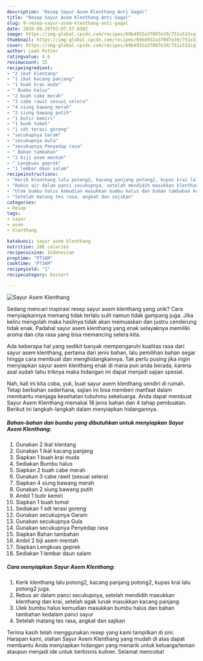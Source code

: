 ```yaml
---
description: "Resep Sayur Asem Klenthang Anti Gagal"
title: "Resep Sayur Asem Klenthang Anti Gagal"
slug: 9-resep-sayur-asem-klenthang-anti-gagal
date: 2020-08-20T03:07:57.838Z
image: https://img-global.cpcdn.com/recipes/69b4932a37097e39/751x532cq70/sayur-asem-klenthang-foto-resep-utama.jpg
thumbnail: https://img-global.cpcdn.com/recipes/69b4932a37097e39/751x532cq70/sayur-asem-klenthang-foto-resep-utama.jpg
cover: https://img-global.cpcdn.com/recipes/69b4932a37097e39/751x532cq70/sayur-asem-klenthang-foto-resep-utama.jpg
author: Leah Potter
ratingvalue: 4.6
reviewcount: 15
recipeingredient:
- "2 ikat klentang"
- "1 ikat kacang panjang"
- "1 buah krai muda"
- " Bumbu halus"
- "2 buah cabe merah"
- "3 cabe rawit sesuai selera"
- "4 siung bawang merah"
- "2 siung bawang putih"
- "1 butir kemiri"
- "1 buah tomat"
- "1 sdt terasi goreng"
- "secukupnya Garam"
- "secukupnya Gula"
- "secukupnya Penyedap rasa"
- " Bahan tambahan"
- "2 biji asem mentah"
- " Lengkuas geprek"
- "1 lembar daun salam"
recipeinstructions:
- "Kerik klenthang lalu potong2, kacang panjang potong2, kupas krai lalu potong2 juga."
- "Rebus air dalam panci secukupnya, setelah mendidih masukkan klenthang dan krai, setelah agak lunak masukkan kacang panjang"
- "Ulek bumbu halus kemudian masukkan bumbu halus dan bahan tambahan kedalam panci sayur"
- "Setelah matang tes rasa, angkat dan sajikan"
categories:
- Resep
tags:
- sayur
- asem
- klenthang

katakunci: sayur asem klenthang 
nutrition: 286 calories
recipecuisine: Indonesian
preptime: "PT16M"
cooktime: "PT36M"
recipeyield: "1"
recipecategory: Dessert

---
```



![Sayur Asem Klenthang](https://img-global.cpcdn.com/recipes/69b4932a37097e39/751x532cq70/sayur-asem-klenthang-foto-resep-utama.jpg)

Sedang mencari inspirasi resep sayur asem klenthang yang unik? Cara menyiapkannya memang tidak terlalu sulit namun tidak gampang juga. Jika keliru mengolah maka hasilnya tidak akan memuaskan dan justru cenderung tidak enak. Padahal sayur asem klenthang yang enak selayaknya memiliki aroma dan cita rasa yang bisa memancing selera kita.



Ada beberapa hal yang sedikit banyak mempengaruhi kualitas rasa dari sayur asem klenthang, pertama dari jenis bahan, lalu pemilihan bahan segar hingga cara membuat dan menghidangkannya. Tak perlu pusing jika ingin menyiapkan sayur asem klenthang enak di mana pun anda berada, karena asal sudah tahu triknya maka hidangan ini dapat menjadi sajian spesial.


Nah, kali ini kita coba, yuk, buat sayur asem klenthang sendiri di rumah. Tetap berbahan sederhana, sajian ini bisa memberi manfaat dalam membantu menjaga kesehatan tubuhmu sekeluarga. Anda dapat membuat Sayur Asem Klenthang memakai 18 jenis bahan dan 4 tahap pembuatan. Berikut ini langkah-langkah dalam menyiapkan hidangannya.

<!--inarticleads1-->

##### Bahan-bahan dan bumbu yang dibutuhkan untuk menyiapkan Sayur Asem Klenthang:

1. Gunakan 2 ikat klentang
1. Gunakan 1 ikat kacang panjang
1. Siapkan 1 buah krai muda
1. Sediakan  Bumbu halus
1. Siapkan 2 buah cabe merah
1. Gunakan 3 cabe rawit (sesuai selera)
1. Siapkan 4 siung bawang merah
1. Gunakan 2 siung bawang putih
1. Ambil 1 butir kemiri
1. Siapkan 1 buah tomat
1. Sediakan 1 sdt terasi goreng
1. Gunakan secukupnya Garam
1. Gunakan secukupnya Gula
1. Gunakan secukupnya Penyedap rasa
1. Siapkan  Bahan tambahan
1. Ambil 2 biji asem mentah
1. Siapkan  Lengkuas geprek
1. Sediakan 1 lembar daun salam




<!--inarticleads2-->

##### Cara menyiapkan Sayur Asem Klenthang:

1. Kerik klenthang lalu potong2, kacang panjang potong2, kupas krai lalu potong2 juga.
1. Rebus air dalam panci secukupnya, setelah mendidih masukkan klenthang dan krai, setelah agak lunak masukkan kacang panjang
1. Ulek bumbu halus kemudian masukkan bumbu halus dan bahan tambahan kedalam panci sayur
1. Setelah matang tes rasa, angkat dan sajikan




Terima kasih telah menggunakan resep yang kami tampilkan di sini. Harapan kami, olahan Sayur Asem Klenthang yang mudah di atas dapat membantu Anda menyiapkan hidangan yang menarik untuk keluarga/teman ataupun menjadi ide untuk berbisnis kuliner. Selamat mencoba!
